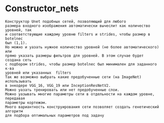 # Constructor_nets
    Конструктор Unet подобных сетей, позволяющий для любого
    размера входного изображения автоматически вычеслит как количество уровней, так
    и соответствующие каждому уровню filters и strides, чтобы размер в botelnec
    был (1,1).
    Но можно и уазать нужное количество уровней (не более автоматического) или
    прямо указать размеры фильтров для уровней. В этом случае будет создана сеть
    с подбором strides, чтобы размер botelnec был минимален для заданного к-ва
    уровней или указанных  filters
    Так же возможно выбрать какие предобученные сети (на ImageNet) использывать
    в энкодере VGG_16, VGG_19 или InceptionResNetV2.
    Можно уазать тренировать или нет предобученные слои.
    Можно уазывать многие параметры сети в отдельности на каждом уровне, передавая
    параметры кортежом.
    Много вариантность конструирования сети позволяет создать генетический алгоритм
    для подбора оптимальных параметров под задачу
